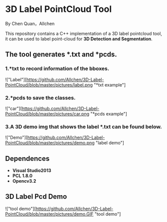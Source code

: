 #  3D Label PointCloud Tool

By Chen Quan，Allchen

This repository contains a C++ implementation of a 3D label pointcloud tool, it can be used to label point-cloud for **3D Detection and Segmentation**. 

## The tool generates *.txt and *pcds. 

### 1.*txt to record information of  the bboxes.

!["Label"][https://github.com/Allchen/3D-Label-PointCloud/blob/master/pictures/label.png "*txt example"]

###  2.*pcds to save the classes.

!["car"][https://github.com/Allchen/3D-Label-PointCloud/blob/master/pictures/car.png "*pcds example"]

###  3.A 3D demo img that shows the label *.txt can be found below.

!["Demo"][https://github.com/Allchen/3D-Label-PointCloud/blob/master/pictures/demo.png "label demo"]

##  Dependences

*  **Visual Studio2013**
* **PCL 1.8.0**
* **Opencv3.2**

##  3D Label Pcd Demo

!["tool demo"][https://github.com/Allchen/3D-Label-PointCloud/blob/master/pictures/demo.GIF "tool demo"]